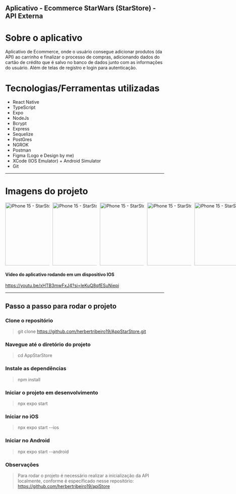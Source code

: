 ## Aplicativo - Ecommerce StarWars (StarStore) - API Externa

# Sobre o aplicativo

Aplicativo de Ecommerce, onde o usuário consegue adicionar produtos (da API) ao carrinho e finalizar o processo de compras, adicionando dados do cartão de crédito que é salvo no banco de dados junto com as informações do usuário. Além de telas de registro e login para autenticação.

# Tecnologias/Ferramentas utilizadas

- React Native
- TypeScript
- Expo
- NodeJs
- Bcrypt
- Express
- Sequelize
- PostGres
- NGROK
- Postman
- Figma (Logo e Design by me)
- XCode (IOS Emulator) + Android Simulator
- Git

<hr>

# Imagens do projeto

<div style="width: 140px; display: flex; flex-direction: row; gap: 10px;">
  <img width="200" alt="iPhone 15 - StarStore" src="https://github.com/user-attachments/assets/840d50df-b691-45fe-871e-ce8c8dbcff2a">
  <img width="200" alt="iPhone 15 - StarStore" src="https://github.com/user-attachments/assets/56a620b4-b7ee-447a-a3d3-0f878bb70034">
  <img width="200" alt="iPhone 15 - StarStore" src="https://github.com/user-attachments/assets/bbc834cd-c256-439c-bf81-caaae37eb312">
  <img width="200" alt="iPhone 15 - StarStore" src="https://github.com/user-attachments/assets/083f982e-ee71-40ca-bcf6-cc4f0c725a6e">
  <img width="200" alt="iPhone 15 - StarStore" src="https://github.com/user-attachments/assets/aacb30af-73cb-4ef9-bf57-aad959d9bfaa">
  <img width="200" alt="iPhone 15 - StarStore" src="https://github.com/user-attachments/assets/693fca6e-aaef-445a-a4b3-ed50cd603793">
  <img width="200" alt="iPhone 15 - StarStore" src="https://github.com/user-attachments/assets/43ba3f79-701b-447e-9502-dc514d8b75da">
  <img width="200" alt="iPhone 15 - StarStore" src="https://github.com/user-attachments/assets/65da9f82-42cd-415c-b511-dabbafb583c6">
</div>

#### Vídeo do aplicativo rodando em um dispositivo IOS

https://youtu.be/xHTB3mwFxJ4?si=leKuQ8qfESuNiepi

<hr>

## Passo a passo para rodar o projeto

### Clone o repositório

> git clone https://github.com/herbertribeiro19/AppStarStore.git

### Navegue até o diretório do projeto

> cd AppStarStore

### Instale as dependências

> npm install

### Iniciar o projeto em desenvolvimento

> npx expo start

### Iniciar no iOS

> npx expo start --ios

### Iniciar no Android

> npx expo start --android

### Observações

> Para rodar o projeto é necessário realizar a inicialização da API localmente, conforme é específicado nesse repositório: https://github.com/herbertribeiro19/apiStore
